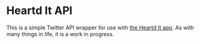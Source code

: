# Heartd It API

This is a simple Twitter API wrapper for use with [the Heartd It app](https://github.com/courte/heartd_it). As with many things in life, it is a work in progress.
